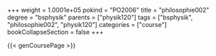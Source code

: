 +++
weight = 1.0001e+05
pokind = "PO2006"
title = "philosophie002"
degree = "bsphysik"
parents = ["physik120"]
tags = ["bsphysik", "philosophie002", "physik120"]
categories = ["course"]
bookCollapseSection = false
+++

{{< genCoursePage >}}
